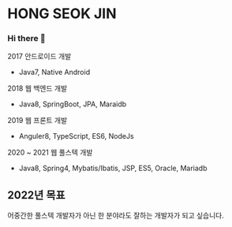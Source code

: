 # HONG SEOK JIN

### Hi there 👋

2017 안드로이드 개발
  - Java7, Native Android

2018 웹 백엔드 개발
  - Java8, SpringBoot, JPA, Maraidb

2019 웹 프론트 개발
  - Anguler8, TypeScript, ES6, NodeJs

2020 ~ 2021 웹 풀스텍 개발
  - Java8, Spring4, Mybatis/Ibatis, JSP, ES5, Oracle, Mariadb
 
## 2022년 목표
어중간한 풀스텍 개발자가 아닌 한 분야라도 잘하는 개발자가 되고 싶습니다.

<!--
**firewood3/firewood3** is a ✨ _special_ ✨ repository because its `README.md` (this file) appears on your GitHub profile.

Here are some ideas to get you started:

- 🔭 I’m currently working on ...
- 🌱 I’m currently learning ...
- 👯 I’m looking to collaborate on ...
- 🤔 I’m looking for help with ...
- 💬 Ask me about ...
- 📫 How to reach me: ...
- 😄 Pronouns: ...
- ⚡ Fun fact: ...
-->
